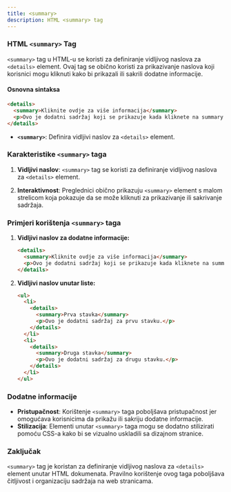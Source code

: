 ```yaml
---
title: <summary>
description: HTML <summary> tag
---
```


### HTML `<summary>` Tag

`<summary>` tag u HTML-u se koristi za definiranje vidljivog naslova za `<details>` element. Ovaj tag se obično koristi za prikazivanje naslova koji korisnici mogu kliknuti kako bi prikazali ili sakrili dodatne informacije.

#### Osnovna sintaksa

```html
<details>
  <summary>Kliknite ovdje za više informacija</summary>
  <p>Ovo je dodatni sadržaj koji se prikazuje kada kliknete na summary.</p>
</details>
```

- **`<summary>`**: Definira vidljivi naslov za `<details>` element.

### Karakteristike `<summary>` taga

1. **Vidljivi naslov**:
   `<summary>` tag se koristi za definiranje vidljivog naslova za `<details>` element.

2. **Interaktivnost**:
   Preglednici obično prikazuju `<summary>` element s malom strelicom koja pokazuje da se može kliknuti za prikazivanje ili sakrivanje sadržaja.

### Primjeri korištenja `<summary>` taga

1. **Vidljivi naslov za dodatne informacije:**

   ```html
   <details>
     <summary>Kliknite ovdje za više informacija</summary>
     <p>Ovo je dodatni sadržaj koji se prikazuje kada kliknete na summary.</p>
   </details>
   ```

2. **Vidljivi naslov unutar liste:**
   ```html
   <ul>
     <li>
       <details>
         <summary>Prva stavka</summary>
         <p>Ovo je dodatni sadržaj za prvu stavku.</p>
       </details>
     </li>
     <li>
       <details>
         <summary>Druga stavka</summary>
         <p>Ovo je dodatni sadržaj za drugu stavku.</p>
       </details>
     </li>
   </ul>
   ```

### Dodatne informacije

- **Pristupačnost**: Korištenje `<summary>` taga poboljšava pristupačnost jer omogućava korisnicima da prikažu ili sakriju dodatne informacije.
- **Stilizacija**: Elementi unutar `<summary>` taga mogu se dodatno stilizirati pomoću CSS-a kako bi se vizualno uskladili sa dizajnom stranice.

### Zaključak

`<summary>` tag je koristan za definiranje vidljivog naslova za `<details>` element unutar HTML dokumenata. Pravilno korištenje ovog taga poboljšava čitljivost i organizaciju sadržaja na web stranicama.
